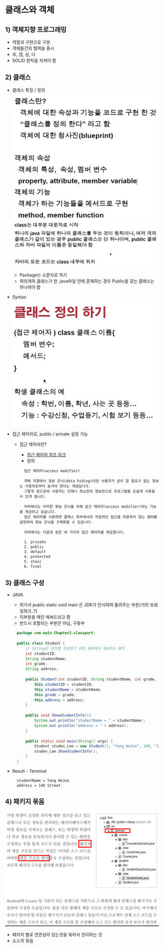 <link href="../../md/style.css" rel="stylesheet">

# 클래스와 객체

## 1) 객체지향 프로그래밍

- 역할과 구현으로 구분
- 객체들간의 협력을 중시
- 추, 캡, 상, 다
- SOLID 원칙을 지켜야 함

## 2) 클래스

- 클래스 특징 / 정의  
  <img src='images/2021-08-15-22-30-32.png' />  
  <img src='images/2021-08-15-22-53-59.png' />

  - Package는 소문자로 하기
  - 여러개의 클래스가 한 .java파일 안에 존재하는 경우 Public을 갖는 클래스는 하나여야 함

- Syntax

    <img src='images/2021-08-15-22-41-28.png' />

- 접근 제어자로, public / private 설정 가능

  - 접근 제어자란?

    - [접근 제어자 참조 링크](http://tcpschool.com/java/java_modifier_accessModifier)
    - 정의

    ```TEXT
      접근 제어자(access modifier)

      객체 지향에서 정보 은닉(data hiding)이란 사용자가 굳이 알 필요가 없는 정보는 사용자로부터 숨겨야 한다는 개념입니다.
      그렇게 함으로써 사용자는 언제나 최소한의 정보만으로 프로그램을 손쉽게 사용할 수 있게 됩니다.

      자바에서는 이러한 정보 은닉을 위해 접근 제어자(access modifier)라는 기능을 제공하고 있습니다.
      접근 제어자를 사용하면 클래스 외부에서의 직접적인 접근을 허용하지 않는 멤버를 설정하여 정보 은닉을 구체화할 수 있습니다.

      자바에서는 다음과 같은 네 가지의 접근 제어자를 제공합니다.

      1. private
      2. public
      3. default
      4. protected
      5. staic
      6. final
    ```

## 3) 클래스 구성

- JAVA

  - 여기서 public static void main 은 JDK가 인식하여 돌려주는 부분(거의 프레임워크..?)
  - 이부분을 메인 메써드라고 함
  - 반드시 포함되는 부분은 아님, 구동부

  ```JAVA
    package com.main.Chapter2.classpart;

    public class Student {
        // String은 문자열 취급하기 위한 JDK에서 제공하는 API
        int studentID;
        String studentName;
        int grade;
        String address;

        public Student(int studentID, String studentName, int grade, String address) {
            this.studentID = studentID;
            this.studentName = studentName;
            this.grade = grade;
            this.address = address;
        }

        public void ShowStudentInfo(){
            System.out.println("studentName = " + studentName);
            System.out.println("address = " + address);
        }

        public static void main(String[] args) {
            Student studen_Lee = new Student(1, "Yang HoJun", 100, "146 Street");
            studen_Lee.ShowStudentInfo();
        }
    }
  ```

- Result - Terminal
  ```TEXT
    studentName = Yang HoJun
    address = 146 Street
  ```

## 4) 패키지 묶음

<img src='images/2021-08-15-23-14-59.png' />

- 패키지 별로 연관성이 있는것을 묶어서 관리하는 것
- 소스의 묶음